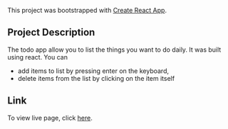 This project was bootstrapped with [Create React App](https://github.com/facebook/create-react-app).

## Project Description

The todo app allow you to list the things you want to do daily. It was built using react.
You can 
* add items to list by pressing enter on the keyboard, 
* delete items from the list by clicking on the item itself


## Link

To view live page, click [here](https://todo-app-28e4cc.netlify.com/).


